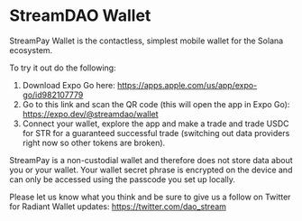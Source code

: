 # StreamDAO Wallet

StreamPay Wallet is the contactless, simplest mobile wallet for the Solana ecosystem.

To try it out do the following:

1. Download Expo Go here: https://apps.apple.com/us/app/expo-go/id982107779
2. Go to this link and scan the QR code (this will open the app in Expo Go): https://expo.dev/@streamdao/wallet
3. Connect your wallet, explore the app and make a trade and trade USDC for STR for a guaranteed successful trade (switching out data providers right now so other tokens are broken).

StreamPay is a non-custodial wallet and therefore does not store data about you or your wallet. Your wallet secret phrase is encrypted on the device and can only be accessed using the passcode you set up locally.

Please let us know what you think and be sure to give us a follow on Twitter for Radiant Wallet updates: https://twitter.com/dao_stream
